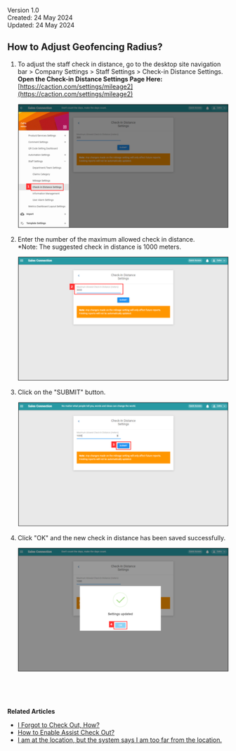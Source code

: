 Version 1.0<br>
Created: 24 May 2024<br>
Updated: 24 May 2024<br>
## How to Adjust Geofencing Radius?

1. To adjust the staff check in distance, go to the desktop site navigation bar > Company Settings > Staff Settings > Check-in Distance Settings.<br>
   **Open the Check-in Distance Settings Page Here:** [https://caction.com/settings/mileage2](https://caction.com/settings/mileage2)<br>
   <p align="center">
      <img src="img/Geofencing_Radius_Page.png" alt="Geofencing Radius Page">
   </p>

2. Enter the number of the maximum allowed check in distance.<br>
   *Note: The suggested check in distance is 1000 meters.<br>

   <p align="center">
      <img src="img/Enter_Number_For_Distance.png" alt="Enter Number For Distance">
   </p>

3. Click on the "SUBMIT" button.<br>

   <p align="center">
      <img src="img/Submit_Geofencing_Radius.png" alt="Submit Geofencing Radius">
   </p>

4. Click "OK" and the new check in distance has been saved successfully.<br>

   <p align="center">
      <img src="img/Save_Geofencing_Radius.png" alt="Save Geofencing Radius">
   </p>
<br><br><br>

**Related Articles**
- [I Forgot to Check Out, How?](Assist_Check_Out.md)
- [How to Enable Assist Check Out?](Enable_Assist_Check_Out.md)
- [I am at the location, but the system says I am too far from the location.](Check_In_Address.md)

<!-- [Link Text](https://salesconnection.github.io/Sales-Connection-Support/Adjust_Geofencing_Radius.html) -->
